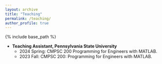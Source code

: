 ```yaml
---
layout: archive
title: "Teaching"
permalink: /teaching/
author_profile: true
---
```


{% include base_path %}

* **Teaching Assistant, Pennsylvania State University**
  * 2024 Spring: CMPSC 200 Programming for Engineers with MATLAB.
  * 2023 Fall: CMPSC 200: Programming for Engineers with MATLAB.
 
